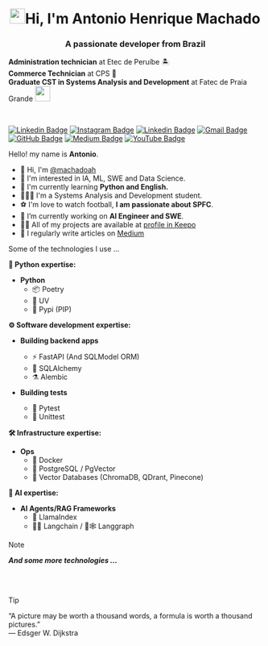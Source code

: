 <!-- 👋 Saudação inicial -->
<h1 align="center"><img src="https://emojis.slackmojis.com/emojis/images/1570211625/6611/wave-animated.gif?1570211625" width="30"/>Hi, I'm Antonio Henrique Machado</h1> 

<!-- 📨 Subtitulo -->
<h3 align="center">A passionate developer from Brazil</h3>

<!-- 📝 Informações pessoais -->
**Administration technician** at Etec de Peruíbe 🏝️
<br>
**Commerce Technician** at CPS 💼
<br>
**Graduate CST in Systems Analysis and Development** at Fatec de Praia Grande <img src="https://media.giphy.com/media/WUlplcMpOCEmTGBtBW/giphy.gif" width="30">

<!-- 👨‍💻 Informações de contato -->
<br>

[![Linkedin Badge](https://img.shields.io/badge/-LinkedIn-0e76a8?style=flat&logo=Linkedin&logoColor=white)](https://www.linkedin.com/in/machadoah/) <!-- 🔵 Linkedin -->
[![Instagram Badge](https://img.shields.io/badge/-Instagram-ff69b4?style=flat&logo=Instagram&logoColor=white)](https://www.instagram.com/machadoah/) <!-- 🐦 Twitter -->
[![Linkedin Badge](https://img.shields.io/badge/-Facebook-3b5998?style=flat&logo=Facebook&logoColor=white)](https://www.facebook.com/machadoah) <!-- 🔵 Facebook -->
[![Gmail Badge](https://img.shields.io/badge/-Gmail-c14438?style=flat&logo=Gmail&logoColor=white)](mailto:machadoah@proton.me) <!-- 📧 Email -->
[![GitHub Badge](https://img.shields.io/badge/-GitHub-181717?style=flat&logo=Github&logoColor=white)](https://github.com/machadoah) <!-- 🐱 GitHub -->
[![Medium Badge](https://img.shields.io/badge/-Medium-00ab6c?style=flat&logo=Medium&logoColor=white)](https://machadoah.medium.com) <!-- 📝 Medium -->
[![YouTube Badge](https://img.shields.io/badge/-YouTube-FF0000?style=flat&logo=YouTube&logoColor=white)](https://www.youtube.com/@machadoah) <!-- 📺 YouTube -->

Hello! my name is **Antonio**. 

- 👋 Hi, I'm [@machadoah](https://machadoah.vercel.app) 
- 👀 I'm interested in IA, ML, SWE and Data Science.
- 🌱 I'm currently learning  **Python and English.**
- 🧑🏽‍💻 I'm a Systems Analysis and Development student.
- ⚽ I'm love to watch football,  **I am passionate about SPFC**.
- 🔭 I’m currently working on **AI Engineer and SWE**.
- 👨‍💻 All of my projects are available at [profile in Keepo](https://keepo.io/machadoah)
- 📝 I regularly write articles on [Medium](https://machadoah.medium.com)
<!--
- 💬 Ask me about **AI.**
-->
Some of the technologies I use ...

**🐍 Python expertise:**

- **Python**
  - 📦 Poetry
  - 💨 UV
  - 🐍 Pypi (PIP) 

**⚙️ Software development expertise:**

- **Building backend apps**
  - ⚡️ FastAPI (And SQLModel ORM)
  - 🧪 SQLAlchemy
  - ⚗️ Alembic

- **Building tests**
  - 🧪 Pytest
  - 🐍 Unittest

**🛠️ Infrastructure expertise:**
- **Ops**
  - 🐳 Docker
  - 🐘 PostgreSQL / PgVector
  - 🔢 Vector Databases (ChromaDB, QDrant, Pinecone)

**🧠 AI expertise:**
- **AI Agents/RAG Frameworks**
  - 🦙 LlamaIndex
  - 🦜🔗 Langchain / 🦜🕸️ Langgraph 

> [!NOTE]
> ***And some more technologies ...***
<br/>
<br/>

> [!TIP]
> “A picture may be worth a thousand words, a formula is worth a thousand pictures.”<br/>
> —  Edsger W. Dijkstra
